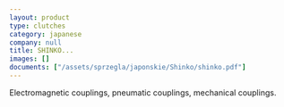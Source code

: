 ```yaml
---
layout: product
type: clutches
category: japanese
company: null
title: SHINKO...
images: []
documents: ["/assets/sprzegla/japonskie/Shinko/shinko.pdf"]
---
```

Electromagnetic couplings, pneumatic couplings, mechanical couplings.
